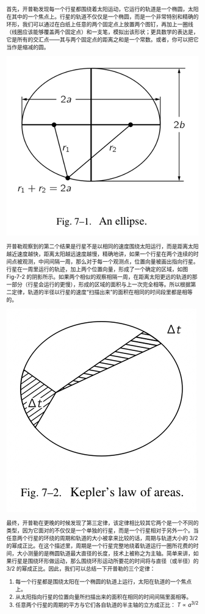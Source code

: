 首先，开普勒发现每一个行星都围绕着太阳运动，它运行的轨道是一个椭圆，太阳在其中的一个焦点上。行星的轨道不仅仅是一个椭圆，而是一个非常特别和精确的环形，我们可以通过在白纸上任意的两个固定点上放置两个图钉，再加上一圈线（线圈应该能够覆盖两个固定点）和一支笔，模拟出该形状；更具数学的表达是，它是所有的交汇点——其与两个固定点的距离之和是一个常数。或者，你可以把它当作是缩减的圆。

![一个椭圆](/assets/volume-1/fig-7-1.png)

开普勒观察到的第二个结果是行星不是以相同的速度围绕太阳运行，而是距离太阳越近速度越快，距离太阳越远速度越慢，精确地讲，如果一个行星在两个连续的时间点被观测，中间间隔一周，那么对于每一个观测点，位置向量被画出指向行星。行星在一周里运行的轨迹，加上两个位置向量，形成了一个确定的区域，如图 Fig-7-2 的阴影所示。如果两个相似的观察相隔一周，在距离太阳更远的轨道的那一部分（行星会运行的更慢），形成的区域的面积与上一次完全相等。所以根据第二定律，轨道的半径以行星的速度“扫描出来”的面积在相同的时间段里都是相等的。

![开普勒的面积定律](/assets/volume-1/fig-7-2.png)

最终，开普勒在更晚的时候发现了第三定律，该定律相比较其它两个是一个不同的类型，因为它面对的不仅仅是一个单独的行星，而是一个行星相对于另外一个。当任意两个行星的环绕的周期和轨道的大小被拿来比较的话，周期与轨道大小的 $3/2$ 的幂成正比。在这个描述里，周期是一个行星完整地绕着轨道运行一圈所花费的时间，大小测量的是椭圆轨道最大直径的长度，技术上被称之为主轴。简单来讲，如果行星是围绕环形做运动，那么围绕环形运动所要花的时间将与直径（或半径）的 $3/2$ 的幂成正比。因此，我们可以总结一下开普勒的三个定律：
1. 每一个行星都是围绕太阳在一个椭圆的轨道上运行，太阳在轨道的一个焦点上。
2. 从太阳指向行星的位置向量所扫描出来的面积在相同的时间间隔里面相等。
3. 任意两个行星的周期的平方与它们各自轨道的半主轴的立方成正比： $T \propto{a^{3/2}}$
